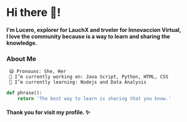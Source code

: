 # Hi there 👋!  

#### I'm Lucero, explorer for LauchX and trveler for Innovaccion Virtual, <br> I love the community because is a way to learn and sharing the knowledge.

### About Me 
```   
 😄 Pronouns: She, Her 
 🔭 I’m currently working on: Java Script, Python, HTML, CSS
 🌱 I’m currently learning: Nodejs and Data Analysis   

```

```python
def phrase():
    return 'The best way to learn is sharing that you know.'
```

#### Thank you for visit my profile. ✨ 

<!--
**LuceroLuciano/LuceroLuciano** is a ✨ _special_ ✨ repository because its `README.md` (this file) appears on your GitHub profile.

Here are some ideas to get you started:

- 🔭 I’m currently working on ...
- 🌱 I’m currently learning ...
- 👯 I’m looking to collaborate on ...
- 🤔 I’m looking for help with ...
- 💬 Ask me about ...
- 📫 How to reach me: ...
- 😄 Pronouns: ...
- ⚡ Fun fact: ...
-->
